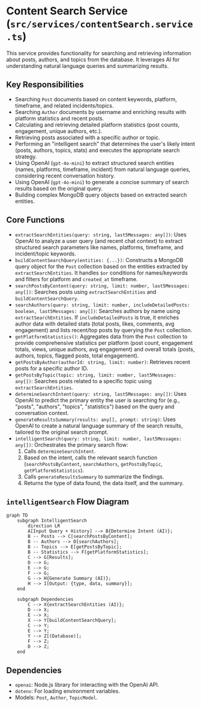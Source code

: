 # Content Search Service (`src/services/contentSearch.service.ts`)

This service provides functionality for searching and retrieving information about posts, authors, and topics from the database. It leverages AI for understanding natural language queries and summarizing results.

## Key Responsibilities

-   Searching `Post` documents based on content keywords, platform, timeframe, and related incidents/topics.
-   Searching `Author` documents by username and enriching results with platform statistics and recent posts.
-   Calculating and retrieving detailed platform statistics (post counts, engagement, unique authors, etc.).
-   Retrieving posts associated with a specific author or topic.
-   Performing an "intelligent search" that determines the user's likely intent (posts, authors, topics, stats) and executes the appropriate search strategy.
-   Using OpenAI (`gpt-4o-mini`) to extract structured search entities (names, platforms, timeframe, incident) from natural language queries, considering recent conversation history.
-   Using OpenAI (`gpt-4o-mini`) to generate a concise summary of search results based on the original query.
-   Building complex MongoDB query objects based on extracted search entities.

## Core Functions

-   `extractSearchEntities(query: string, last5Messages: any[])`: Uses OpenAI to analyze a user query (and recent chat context) to extract structured search parameters like names, platforms, timeframe, and incident/topic keywords.
-   `buildContentSearchQuery(entities: {...})`: Constructs a MongoDB query object for the `Post` collection based on the entities extracted by `extractSearchEntities`. It handles `$or` conditions for names/keywords and filters for platform and `created_at` timeframe.
-   `searchPostsByContent(query: string, limit: number, last5Messages: any[])`: Searches posts using `extractSearchEntities` and `buildContentSearchQuery`.
-   `searchAuthors(query: string, limit: number, includeDetailedPosts: boolean, last5Messages: any[])`: Searches authors by name using `extractSearchEntities`. If `includeDetailedPosts` is true, it enriches author data with detailed stats (total posts, likes, comments, avg engagement) and lists recent/top posts by querying the `Post` collection.
-   `getPlatformStatistics()`: Aggregates data from the `Post` collection to provide comprehensive statistics per platform (post count, engagement totals, views, unique authors, avg engagement) and overall totals (posts, authors, topics, flagged posts, total engagement).
-   `getPostsByAuthor(authorId: string, limit: number)`: Retrieves recent posts for a specific author ID.
-   `getPostsByTopic(topic: string, limit: number, last5Messages: any[])`: Searches posts related to a specific topic using `extractSearchEntities`.
-   `determineSearchIntent(query: string, last5Messages: any[])`: Uses OpenAI to predict the primary entity the user is searching for (e.g., "posts", "authors", "topics", "statistics") based on the query and conversation context.
-   `generateResultsSummary(results: any[], prompt: string)`: Uses OpenAI to create a natural language summary of the search results, tailored to the original search prompt.
-   `intelligentSearch(query: string, limit: number, last5Messages: any[])`: Orchestrates the primary search flow:
    1.  Calls `determineSearchIntent`.
    2.  Based on the intent, calls the relevant search function (`searchPostsByContent`, `searchAuthors`, `getPostsByTopic`, `getPlatformStatistics`).
    3.  Calls `generateResultsSummary` to summarize the findings.
    4.  Returns the type of data found, the data itself, and the summary.

## `intelligentSearch` Flow Diagram

```mermaid
graph TD
    subgraph IntelligentSearch
        direction LR
        A[Input Query + History] --> B{Determine Intent (AI)};
        B -- Posts --> C[searchPostsByContent];
        B -- Authors --> D[searchAuthors];
        B -- Topics --> E[getPostsByTopic];
        B -- Statistics --> F[getPlatformStatistics];
        C --> G[Results];
        D --> G;
        E --> G;
        F --> G;
        G --> H{Generate Summary (AI)};
        H --> I[Output: {type, data, summary}];
    end

    subgraph Dependencies
        C --> X{extractSearchEntities (AI)};
        D --> X;
        E --> X;
        X --> Y[buildContentSearchQuery];
        C --> Y;
        E --> Y;
        Y --> Z[(Database)];
        F --> Z;
        D --> Z;
    end
```

## Dependencies

-   `openai`: Node.js library for interacting with the OpenAI API.
-   `dotenv`: For loading environment variables.
-   Models: `Post`, `Author`, `TopicModel`. 